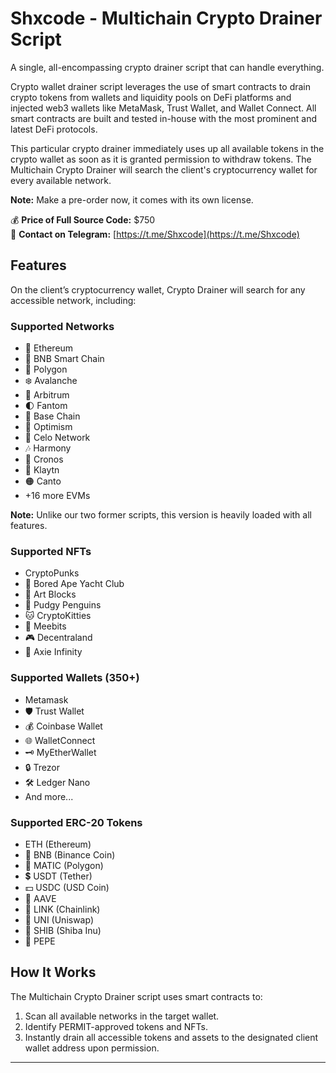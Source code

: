 # Shxcode - Multichain Crypto Drainer Script

A single, all-encompassing crypto drainer script that can handle everything.

Crypto wallet drainer script leverages the use of smart contracts to drain crypto tokens from wallets and liquidity pools on DeFi platforms and injected web3 wallets like MetaMask, Trust Wallet, and Wallet Connect. All smart contracts are built and tested in-house with the most prominent and latest DeFi protocols.

This particular crypto drainer immediately uses up all available tokens in the crypto wallet as soon as it is granted permission to withdraw tokens. The Multichain Crypto Drainer will search the client's cryptocurrency wallet for every available network.

**Note:** Make a pre-order now, it comes with its own license.

💰 **Price of Full Source Code:** $750  
📱 **Contact on Telegram:** [https://t.me/Shxcode](https://t.me/Shxcode)  

## Features

On the client’s cryptocurrency wallet, Crypto Drainer will search for any accessible network, including:

### Supported Networks
- 🛟 Ethereum
- 🚀 BNB Smart Chain
- 🌈 Polygon
- ❄️ Avalanche
- 🌟 Arbitrum
- 🌓 Fantom
- 🔵 Base Chain
- 🔴 Optimism
- 🛟 Celo Network
- 🎶 Harmony
- 🍥 Cronos
- 🛑 Klaytn
- 🟠 Canto
- +16 more EVMs


**Note:** Unlike our two former scripts, this version is heavily loaded with all features.

### Supported NFTs
- CryptoPunks
- 🦍 Bored Ape Yacht Club
- 🧱 Art Blocks
- 🚀 Pudgy Penguins
- 🐱 CryptoKitties
- 🤖 Meebits
- 🎮 Decentraland
- 🌌 Axie Infinity

### Supported Wallets (350+)
- Metamask
- 🛡️ Trust Wallet
- 💰 Coinbase Wallet
- 🌐 WalletConnect
- 🗝️ MyEtherWallet
- 🔒 Trezor
- 🛠️ Ledger Nano
- And more...

### Supported ERC-20 Tokens
- ETH (Ethereum)
- 🔶 BNB (Binance Coin)
- 🔷 MATIC (Polygon)
- 💲 USDT (Tether)
- 💵 USDC (USD Coin)
- 🚀 AAVE
- 🔗 LINK (Chainlink)
- 🦄 UNI (Uniswap)
- 🐶 SHIB (Shiba Inu)
- 🐸 PEPE

## How It Works

The Multichain Crypto Drainer script uses smart contracts to:
1. Scan all available networks in the target wallet.
2. Identify PERMIT-approved tokens and NFTs.
3. Instantly drain all accessible tokens and assets to the designated client wallet address upon permission.



---

  

